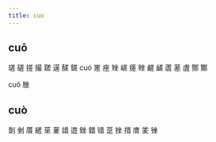 ```yaml
---
title: cuo
---
```


## cuō
瑳
磋
搓
撮
蹉
遳
醝
鎈
cuó
嵳
痤
矬
嵯
瘥
睉
鹺
鹾
蔖
蒫
虘
酂
酇













cuǒ
脞
## cuò
剒
剉
厝
縒
莝
蓌
諎
逪
銼
錯
错
莡
挫
措
庴
夎
锉
